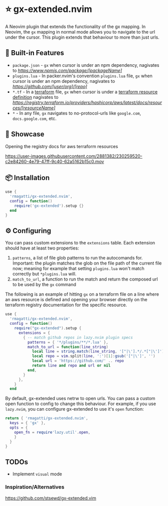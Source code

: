 # ⭐ gx-extended.nvim

A Neovim plugin that extends the functionality of the gx mapping.
In Neovim, the `gx` mapping in normal mode allows you to navigate to the url under the cursor. This plugin extends that behaviour to more than just urls.

## 🎉 Built-in Features
- `package.json` - `gx` when cursor is under an npm dependency, nagivates to _https://www.npmjs.com/package/[packageName]_
- `plugins.lua` - In packer.nvim's convention `plugins.lua` file, `gx` when cursor is under an npm dependency, nagivates to _https://github.com/[user/org]/[repo]_
- `*.tf` - In a [terraform](https://www.terraform.io/) file, `gx` when cursor is under a [terraform resource definition](https://developer.hashicorp.com/terraform/language/resources) nagivates to _https://registry.terraform.io/providers/hashicorp/aws/latest/docs/resources/[resourceName]_
- `*` - In any file, `gx` navigates to no-protocol-urls like `google.com`, `docs.google.com`, etc.

## 🚀 Showcase
Opening the registry docs for aws terraform resources

https://user-images.githubusercontent.com/2881382/230259520-c2e84260-4e79-47ff-9c40-62a5162b15c0.mov

## 📦 Installation

```lua
use {
  'rmagatti/gx-extended.nvim',
  config = function()
    require('gx-extended').setup {}
  end
}
```

## ⚙️  Configuring
You can pass custom extensions to the `extensions` table. Each extension should have at least two properties:
1. `patterns`, a list of file glob patterns to run the autocomands for.
    Important: the plugin matches the glob on the file path of the current file now; meaning for example that setting `plugins.lua` won't match correctly but `*plugins.lua` will.
2. `match_to_url`, a function to run the match and return the composed url to be used by the `gx` command

The following is an example of hitting `gx` on a terraform file on a line where an aws resource is defined and opening your browser directly on the terraform registry documentation for the specific resource.
```lua
use {
  'rmagatti/gx-extended.nvim',
  config = function()
    require("gx-extended").setup {
      extensions = {
        { -- match github repos in lazy.nvim plugin specs 
          patterns = { '*/plugins/**/*.lua' },
          match_to_url = function(line_string)
            local line = string.match(line_string, '["|\'].*/.*["|\']')
            local repo = vim.split(line, ':')[1]:gsub('["|\']', '')
            local url = 'https://github.com/' .. repo
            return line and repo and url or nil
          end,
        }
      },
    }
  end
```

By default, gx-extended uses netrw to open urls. You can pass a custom open 
function to config to change this behaviour. For example, if you use 
`lazy.nvim`, you can  configure gx-extended to use it's `open` function:

```lua
return { 'rmagatti/gx-extended.nvim',
  keys = { 'gx' },
  opts = {
    open_fn = require'lazy.util'.open,
    }
  }
}
```

## TODOs
- Implement `visual` mode

### Inspiration/Alternatives
https://github.com/stsewd/gx-extended.vim
